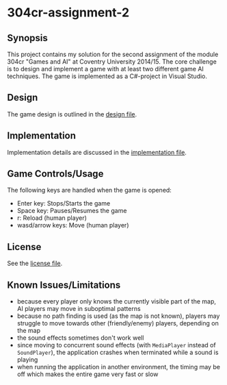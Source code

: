 # 304cr-assignment-2

## Synopsis
This project contains my solution for the second assignment of the module 304cr "Games and AI" at Coventry University 2014/15. The core challenge is to design and implement a game with at least two different game AI techniques. The game is implemented as a C#-project in Visual Studio.

## Design
The game design is outlined in the [design file](https://github.com/furgerf/304cr-assignment-2/blob/master/DESIGN.md).

## Implementation
Implementation details are discussed in the [implementation file](https://github.com/furgerf/304cr-assignment-2/blob/master/IMPLEMENTATION.md).

## Game Controls/Usage
The following keys are handled when the game is opened:

- Enter key: Stops/Starts the game
- Space key: Pauses/Resumes the game
- r: Reload (human player)
- wasd/arrow keys: Move (human player)

## License
See the [license file](https://github.com/furgerf/304cr-assignment-2/blob/master/LICENSE.md).

## Known Issues/Limitations
- because every player only knows the currently visible part of the map, AI players may move in suboptimal patterns
- because no path finding is used (as the map is not known), players may struggle to move towards other (friendly/enemy) players, depending on the map
- the sound effects sometimes don't work well
- since moving to concurrent sound effects (with `MediaPlayer` instead of `SoundPlayer`), the application crashes when terminated while a sound is playing
- when running the application in another environment, the timing may be off which makes the entire game very fast or slow

